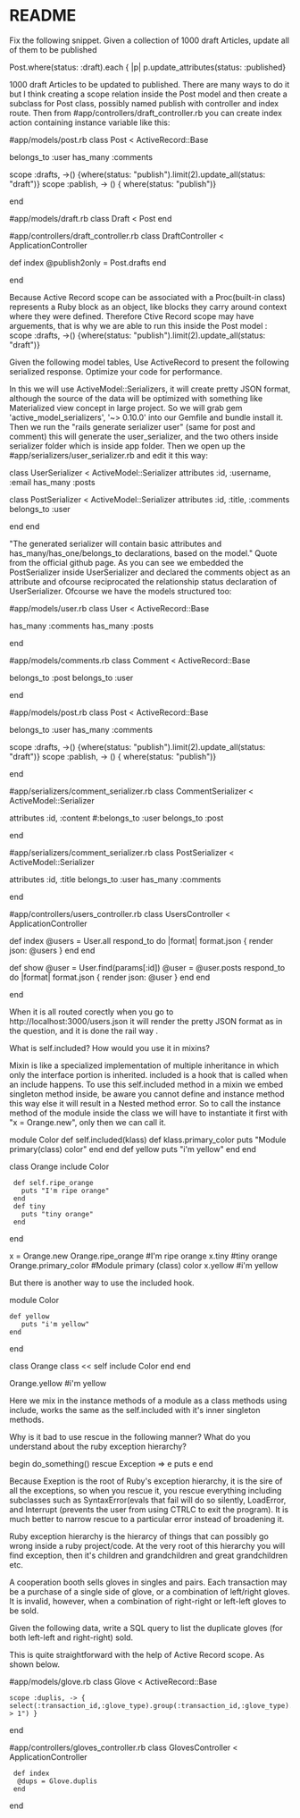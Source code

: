 # README
Fix the following snippet. Given a collection of 1000 draft Articles, update all of them to be published

Post.where(status: :draft).each { |p| p.update_attributes(status: :published}

1000 draft Articles to be updated to published. There are many ways to do it but I think creating a scope relation inside the Post model and then create a subclass for Post class, possibly named publish with controller and index route. Then from #app/controllers/draft_controller.rb you can create index action containing instance variable like this:

 #app/models/post.rb 
 class Post < ActiveRecord::Base

 belongs_to :user
 has_many :comments

 scope :drafts, ->() {where(status: "publish").limit(2).update_all(status: "draft")}
 scope :pablish, -> () { where(status: "publish")}
 
 end
 
 #app/models/draft.rb
 class Draft < Post
 end
 
 #app/controllers/draft_controller.rb
 class DraftController < ApplicationController

 def index
   @publish2only = Post.drafts
 end
 
 end
 
 Because Active Record scope can be associated with a Proc(built-in class) represents a Ruby block as an object, like blocks they carry around context where they were defined. Therefore Ctive Record scope may have arguements, that is why we are able to run this inside the Post model :
    scope :drafts, ->() {where(status: "publish").limit(2).update_all(status: "draft")}
	
	

Given the following model tables, Use ActiveRecord to present the following serialized response. Optimize your code for performance.

In this we will use ActiveModel::Serializers, it will create pretty JSON format, although the source of the data will be optimized with something like Materialized view concept in large project. So we will grab gem 'active_model_serializers', '~> 0.10.0' into our Gemfile and bundle install it. Then we run the "rails generate serializer user" (same for post and comment)  this will generate the user_serializer, and the two others inside serializer folder which is inside app folder. Then we open up the #app/serializers/user_serializer.rb and edit it this way:

class UserSerializer < ActiveModel::Serializer
  attributes :id, :username, :email
  has_many :posts

  class PostSerializer < ActiveModel::Serializer
    attributes :id, :title, :comments
    belongs_to :user

  end
end

 "The generated serializer will contain basic attributes and has_many/has_one/belongs_to declarations, based on the model." Quote from the official github page. 
 As you can see we embedded the PostSerializer inside UserSerializer and declared the comments object as an attribute and ofcourse reciprocated the relationship status declaration of UserSerializer. Ofcourse we have the models structured too:
 
 #app/models/user.rb
 class User < ActiveRecord::Base

  has_many :comments
  has_many :posts

 end
 
 #app/models/comments.rb
 class Comment < ActiveRecord::Base

  belongs_to :post
  belongs_to :user
  
 end
 
  #app/models/post.rb 
  class Post < ActiveRecord::Base

  belongs_to :user
  has_many :comments

  scope :drafts, ->() {where(status: "publish").limit(2).update_all(status: "draft")}
  scope :pablish, -> () { where(status: "publish")}
 
  end
  
  #app/serializers/comment_serializer.rb
  class CommentSerializer < ActiveModel::Serializer
 
  attributes :id, :content
  #:belongs_to :user
  belongs_to :post

  end
 
  #app/serializers/comment_serializer.rb
  class PostSerializer < ActiveModel::Serializer
  
  attributes :id, :title
   belongs_to :user
   has_many :comments
  
 end
 
  #app/controllers/users_controller.rb
  class UsersController < ApplicationController


  def index
    @users = User.all
    respond_to do |format|
      format.json { render json: @users }
    end
  end

  def show
    @user = User.find(params[:id])
    @user = @user.posts
    respond_to do |format|
      format.json { render json: @user }
    end
  end

 end

 When it is all routed corectly when you go to http://localhost:3000/users.json it will render the pretty JSON format as in the question, and it is done the rail way .
 
 
 
 What is self.included? How would you use it in mixins?
 
 Mixin is like a specialized implementation of multiple inheritance in which only the interface portion is inherited. 
 included is a hook that is called when an include happens. To use this self.included method in a mixin we embed singleton method inside, be aware you cannot define and instance method this way else it will result in a Nested method error. So to call the instance method of the module inside the class we will have to instantiate it first with "x = Orange.new", only then we can call it. 
 
 module Color
   def self.included(klass)
     def klass.primary_color
	   puts "Module primary(class) color"
	 end
    end
    def yellow
       puts "i'm yellow"
    end
 end

  class Orange
    include Color

     def self.ripe_orange
       puts "I'm ripe orange"
     end
     def tiny
       puts "tiny orange"
     end

 end	

   x = Orange.new
   Orange.ripe_orange      #I'm ripe orange
   x.tiny                  #tiny orange
   Orange.primary_color    #Module primary (class) color
   x.yellow                #i'm yellow
   
   But there is another way to use the included hook.
   
   
   module Color

    def yellow
       puts "i'm yellow"
    end
 end

  class Orange
    class << self
      include Color
	end
   end
   
   Orange.yellow     #i'm yellow
   
   Here we mix in the instance methods of a module as a class methods using include, works the same as the self.included with it's inner singleton methods.



Why is it bad to use rescue in the following manner? What do you understand about the ruby exception hierarchy?

begin
  do_something()
rescue Exception => e
  puts e
end

Because Exeption is the root of Ruby's exception hierarchy, it is the sire of all the exceptions, so when you rescue it, you rescue everything including subclasses such as SyntaxError(evals that fail will do so silently, LoadError, and Interrupt (prevents the user from using CTRLC to exit the program). It is much better to narrow rescue to a particular error instead of broadening it. 

Ruby exception hierarchy is the hierarcy of things that can possibly go wrong inside a ruby project/code. At the very root of this hierarchy you will find exception, then it's children and grandchildren and great grandchildren etc.



A cooperation booth sells gloves in singles and pairs. Each transaction may be a purchase of a single side of glove, or a combination of left/right gloves. It is invalid, however, when a combination of right-right or left-left gloves to be sold.

Given the following data, write a SQL query to list the duplicate gloves (for both left-left and right-right) sold.


This is quite straightforward with the help of Active Record scope. As shown below.

  #app/models/glove.rb
  class Glove < ActiveRecord::Base

    scope :duplis, -> { select(:transaction_id,:glove_type).group(:transaction_id,:glove_type).having("count(*) > 1") }

  end

   #app/controllers/gloves_controller.rb
   class GlovesController < ApplicationController

     def index
      @dups = Glove.duplis
     end

   end

